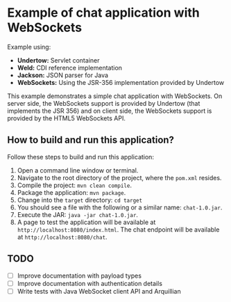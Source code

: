 # Example of chat application with WebSockets

Example using:

- **Undertow:** Servlet container
- **Weld:** CDI reference implementation
- **Jackson:** JSON parser for Java
- **WebSockets:** Using the JSR-356 implementation provided by Undertow

This example demonstrates a simple chat application with WebSockets. On server side, the WebSockets support is provided by Undertow (that implements the JSR 356) and on client side, the WebSockets support is provided by the HTML5 WebSockets API.

## How to build and run this application?

Follow these steps to build and run this application:

1. Open a command line window or terminal.
1. Navigate to the root directory of the project, where the `pom.xml` resides.
1. Compile the project: `mvn clean compile`.
1. Package the application: `mvn package`.
1. Change into the `target` directory: `cd target`
1. You should see a file with the following or a similar name: `chat-1.0.jar`.
1. Execute the JAR: `java -jar chat-1.0.jar`.
1. A page to test the application will be available at `http://localhost:8080/index.html`. The chat endpoint will be available at `http://localhost:8080/chat`.

## TODO

- [ ] Improve documentation with payload types
- [ ] Improve documentation with authentication details
- [ ] Write tests with Java WebSocket client API and Arquillian
